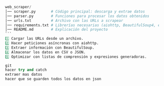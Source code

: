 ````py
web_scraper/
│── scraper.py       # Código principal: descarga y extrae datos
│── parser.py        # Funciones para procesar los datos obtenidos
│── urls.txt         # Archivo con las URLs a scrapear
│── requirements.txt # Librerías necesarias (aiohttp, BeautifulSoup4, etc.)
│── README.md        # Explicación del proyecto
```
1️⃣ Cargar las URLs desde un archivo.
2️⃣ Hacer peticiones asíncronas con aiohttp.
3️⃣ Extraer información con BeautifulSoup.
4️⃣ Almacenar los datos en CSV o JSON.
5️⃣ Optimizar con listas de comprensión y expresiones generadoras.

git
hacer try and catch
extraer mas datos
hacer que se guarden todos los datos en json